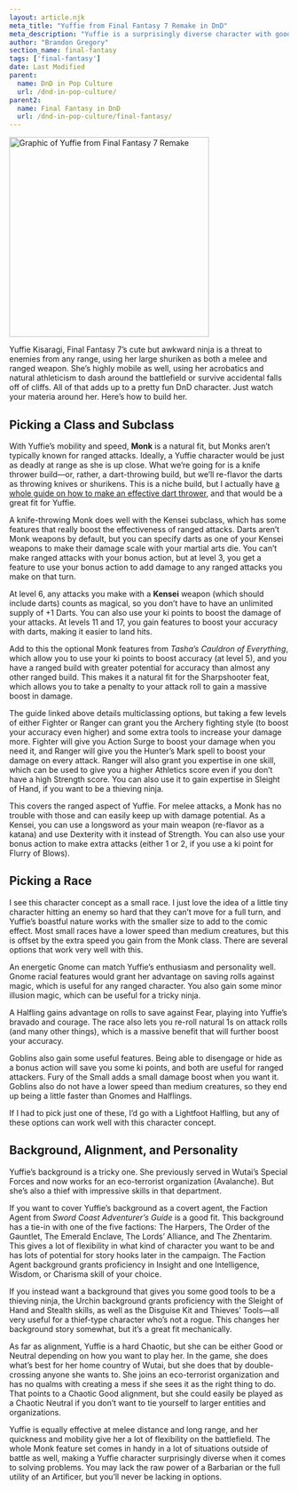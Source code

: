 ```yaml
---
layout: article.njk
meta_title: "Yuffie from Final Fantasy 7 Remake in DnD"
meta_description: "Yuffie is a surprisingly diverse character with good stealth and athletic skills who's equally dangerous up close and at range. Here's how to build her in DnD."
author: "Brandon Gregory"
section_name: final-fantasy
tags: ['final-fantasy']
date: Last Modified
parent:
  name: DnD in Pop Culture
  url: /dnd-in-pop-culture/
parent2:
  name: Final Fantasy in DnD
  url: /dnd-in-pop-culture/final-fantasy/
---
```


<img
  src="/images/ff7-yuffie-360.webp"
  srcset="/images/ff7-yuffie-360.webp 360w,
          /images/ff7-yuffie-768.webp 768w"
  sizes="(min-width: 768px) 384px,180px"
  alt="Graphic of Yuffie from Final Fantasy 7 Remake"
  class="tiny-hero"
  height="360" width="360" />

Yuffie Kisaragi, Final Fantasy 7’s cute but awkward ninja is a threat to enemies from any range, using her large shuriken as both a melee and ranged weapon. She’s highly mobile as well, using her acrobatics and natural athleticism to dash around the battlefield or survive accidental falls off of cliffs. All of that adds up to a pretty fun DnD character. Just watch your materia around her. Here’s how to build her.


## Picking a Class and Subclass

With Yuffie’s mobility and speed, **Monk** is a natural fit, but Monks aren’t typically known for ranged attacks. Ideally, a Yuffie character would be just as deadly at range as she is up close. What we’re going for is a knife thrower build—or, rather, a dart-throwing build, but we’ll re-flavor the darts as throwing knives or shurikens. This is a niche build, but I actually have [a whole guide on how to make an effective dart thrower](/5e-build-guides/dart-thrower-builds/), and that would be a great fit for Yuffie.

A knife-throwing Monk does well with the Kensei subclass, which has some features that really boost the effectiveness of ranged attacks. Darts aren’t Monk weapons by default, but you can specify darts as one of your Kensei weapons to make their damage scale with your martial arts die. You can’t make ranged attacks with your bonus action, but at level 3, you get a feature to use your bonus action to add damage to any ranged attacks you make on that turn.

At level 6, any attacks you make with a **Kensei** weapon (which should include darts) counts as magical, so you don’t have to have an unlimited supply of +1 Darts. You can also use your ki points to boost the damage of your attacks. At levels 11 and 17, you gain features to boost your accuracy with darts, making it easier to land hits.

Add to this the optional Monk features from _Tasha’s Cauldron of Everything_, which allow you to use your ki points to boost accuracy (at level 5), and you have a ranged build with greater potential for accuracy than almost any other ranged build. This makes it a natural fit for the Sharpshooter feat, which allows you to take a penalty to your attack roll to gain a massive boost in damage.

The guide linked above details multiclassing options, but taking a few levels of either Fighter or Ranger can grant you the Archery fighting style (to boost your accuracy even higher) and some extra tools to increase your damage more. Fighter will give you Action Surge to boost your damage when you need it, and Ranger will give you the Hunter’s Mark spell to boost your damage on every attack. Ranger will also grant you expertise in one skill, which can be used to give you a higher Athletics score even if you don’t have a high Strength score. You can also use it to gain expertise in Sleight of Hand, if you want to be a thieving ninja.

This covers the ranged aspect of Yuffie. For melee attacks, a Monk has no trouble with those and can easily keep up with damage potential. As a Kensei, you can use a longsword as your main weapon (re-flavor as a katana) and use Dexterity with it instead of Strength. You can also use your bonus action to make extra attacks (either 1 or 2, if you use a ki point for Flurry of Blows).


## Picking a Race

I see this character concept as a small race. I just love the idea of a little tiny character hitting an enemy so hard that they can’t move for a full turn, and Yuffie’s boastful nature works with the smaller size to add to the comic effect. Most small races have a lower speed than medium creatures, but this is offset by the extra speed you gain from the Monk class. There are several options that work very well with this.

An energetic Gnome can match Yuffie’s enthusiasm and personality well. Gnome racial features would grant her advantage on saving rolls against magic, which is useful for any ranged character. You also gain some minor illusion magic, which can be useful for a tricky ninja.

A Halfling gains advantage on rolls to save against Fear, playing into Yuffie’s bravado and courage. The race also lets you re-roll natural 1s on attack rolls (and many other things), which is a massive benefit that will further boost your accuracy.

Goblins also gain some useful features. Being able to disengage or hide as a bonus action will save you some ki points, and both are useful for ranged attackers. Fury of the Small adds a small damage boost when you want it. Goblins also do not have a lower speed than medium creatures, so they end up being a little faster than Gnomes and Halflings.

If I had to pick just one of these, I’d go with a Lightfoot Halfling, but any of these options can work well with this character concept.


## Background, Alignment, and Personality

Yuffie’s background is a tricky one. She previously served in Wutai’s Special Forces and now works for an eco-terrorist organization (Avalanche). But she’s also a thief with impressive skills in that department.

If you want to cover Yuffie’s background as a covert agent, the Faction Agent from _Sword Coast Adventurer’s Guide_ is a good fit. This background has a tie-in with one of the five factions: The Harpers, The Order of the Gauntlet, The Emerald Enclave, The Lords’ Alliance, and The Zhentarim. This gives a lot of flexibility in what kind of character you want to be and has lots of potential for story hooks later in the campaign. The Faction Agent background grants proficiency in Insight and one Intelligence, Wisdom, or Charisma skill of your choice.

If you instead want a background that gives you some good tools to be a thieving ninja, the Urchin background grants proficiency with the Sleight of Hand and Stealth skills, as well as the Disguise Kit and Thieves’ Tools—all very useful for a thief-type character who’s not a rogue. This changes her background story somewhat, but it’s a great fit mechanically.

As far as alignment, Yuffie is a hard Chaotic, but she can be either Good or Neutral depending on how you want to play her. In the game, she does what’s best for her home country of Wutai, but she does that by double-crossing anyone she wants to. She joins an eco-terrorist organization and has no qualms with creating a mess if she sees it as the right thing to do. That points to a Chaotic Good alignment, but she could easily be played as a Chaotic Neutral if you don’t want to tie yourself to larger entities and organizations.

Yuffie is equally effective at melee distance and long range, and her quickness and mobility give her a lot of flexibility on the battlefield. The whole Monk feature set comes in handy in a lot of situations outside of battle as well, making a Yuffie character surprisingly diverse when it comes to solving problems. You may lack the raw power of a Barbarian or the full utility of an Artificer, but you’ll never be lacking in options.
